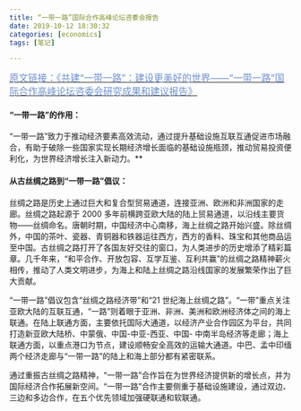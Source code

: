 ```yaml
---
title: “一带一路”国际合作高峰论坛咨委会报告
date: 2019-10-12 18:30:32
categories: [economics]
tags: [笔记]

---
```


[<span style="color:#6E90CF;font-size:larger;">原文链接：《共建“一带一路”：建设更美好的世界——“一带一路”国际合作高峰论坛咨委会研究成果和建议报告》</span>](https://www.yidaiyilu.gov.cn/wcm.files/upload/CMSydylgw/201904/201904230556047.pdf)



#### “一带一路”的作用：

“一带一路”致力于推动经济要素高效流动，通过提升基础设施互联互通促进市场融合，有助于破除一些国家实现长期经济增长面临的基础设施瓶颈，推动贸易投资便利化，为世界经济增长注入新动力。**

#### 从古丝绸之路到“一带一路”倡议：

丝绸之路是历史上通过巨大和复合型贸易通道，连接亚洲、欧洲和非洲国家的走廊。丝绸之路起源于 2000 多年前横跨亚欧大陆的陆上贸易通道，以沿线主要货物——丝绸命名。唐朝时期，中国经济中心南移，海上丝绸之路开始兴盛。除丝绸外，中国的茶叶、瓷器、青铜器和铁器运往西方，西方的香料、珠宝和其他商品运至中国。古丝绸之路打开了各国友好交往的窗口，为人类进步的历史增添了精彩篇章。几千年来，“和平合作、开放包容、互学互鉴、互利共赢”的丝绸之路精神薪火相传，推动了人类文明进步，为海上和陆上丝绸之路沿线国家的发展繁荣作出了巨大贡献。

<!--more-->

“一带一路”倡议包含“丝绸之路经济带”和“21 世纪海上丝绸之路”。“一带”重点关注亚欧大陆的互联互通，“一路”则着眼于亚洲、非洲、美洲和欧洲经济体之间的海上联通。在陆上联通方面，主要依托国际大通道，以经济产业合作园区为平台，共同打造新亚欧大陆桥、中蒙俄、中国-中亚-西亚、中国- 中南半岛经济等走廊；海上联通方面，以重点港口为节点，建设顺畅安全高效的运输大通道。中巴、孟中印缅两个经济走廊与“一带一路”的陆上和海上部分都有紧密联系。

通过重振古丝绸之路精神，“一带一路”合作旨在为世界经济提供新的增长点，并为国际经济合作拓展新空间。“一带一路”合作主要侧重于基础设施建设，通过双边、三边和多边合作，在五个优先领域加强硬联通和软联通。